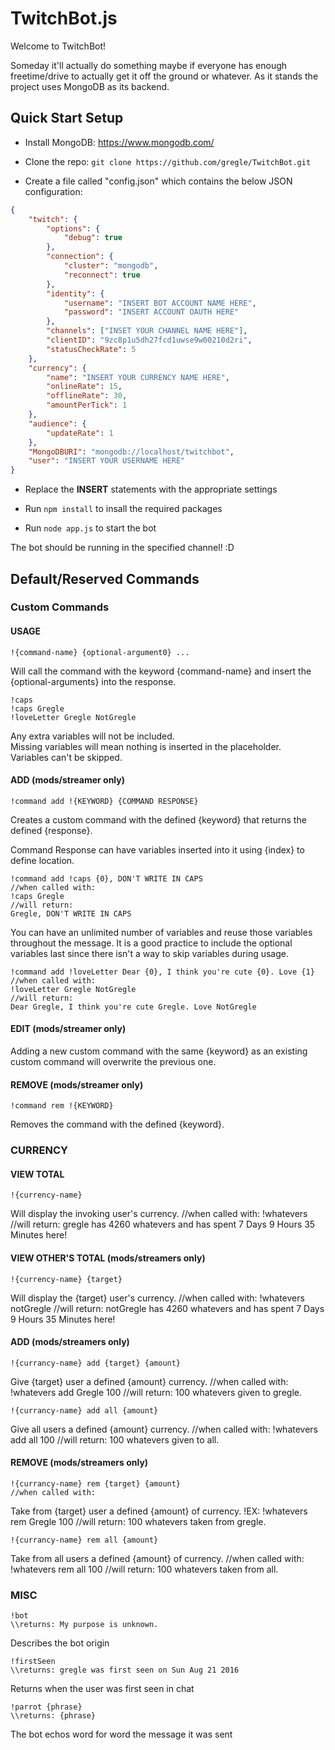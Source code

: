 # TwitchBot.js

Welcome to TwitchBot!

Someday it'll actually do something maybe if everyone has enough freetime/drive to actually get it off the ground or whatever. As it stands the project uses MongoDB as its backend.

## Quick Start Setup

* Install MongoDB: https://www.mongodb.com/

* Clone the repo: `git clone https://github.com/gregle/TwitchBot.git`

* Create a file called "config.json" which contains the below JSON configuration:

```json
{	
	"twitch": {
		"options": { 
			"debug": true 
		},
		"connection": {
			"cluster": "mongodb",
			"reconnect": true
		},
		"identity": {
			"username": "INSERT BOT ACCOUNT NAME HERE",
			"password": "INSERT ACCOUNT OAUTH HERE"
		}, 
		"channels": ["INSET YOUR CHANNEL NAME HERE"],
		"clientID": "9zc8p1u5dh27fcd1uwse9w00210d2ri",
        "statusCheckRate": 5
    },
    "currency": {
        "name": "INSERT YOUR CURRENCY NAME HERE",
        "onlineRate": 15,
        "offlineRate": 30,
        "amountPerTick": 1
    },
    "audience": {
        "updateRate": 1
    },
    "MongoDBURI": "mongodb://localhost/twitchbot",
	"user": "INSERT YOUR USERNAME HERE"
}
```
* Replace the **INSERT** statements with the appropriate settings

* Run `npm install` to insall the required packages

* Run `node app.js` to start the bot

The bot should be running in the specified channel! :D

## Default/Reserved Commands

### Custom Commands

#### USAGE
	!{command-name} {optional-argument0} ...
Will call the command with the keyword {command-name} and insert the {optional-arguments} into the response.

	!caps
	!caps Gregle
	!loveLetter Gregle NotGregle

Any extra variables will not be included.  
Missing variables will mean nothing is inserted in the   placeholder.  
Variables can't be skipped.  

#### ADD (mods/streamer only)
	!command add !{KEYWORD} {COMMAND RESPONSE}	
Creates a custom command with the defined {keyword} that returns the defined {response}.

Command Response can have variables inserted into it using {index} to define location.

	!command add !caps {0}, DON'T WRITE IN CAPS 
	//when called with:
	!caps Gregle 
	//will return:
	Gregle, DON'T WRITE IN CAPS 

You can have an unlimited number of variables and reuse those variables throughout the message. It is a good practice to include the optional variables last since there isn't a way to skip variables during usage.

	!command add !loveLetter Dear {0}, I think you're cute {0}. Love {1} 
	//when called with:
	!loveLetter Gregle NotGregle 
	//will return:
	Dear Gregle, I think you're cute Gregle. Love NotGregle

#### EDIT (mods/streamer only)
Adding a new custom command with the same {keyword} as an existing custom command will overwrite the previous one.

#### REMOVE (mods/streamer only)
	!command rem !{KEYWORD}
Removes the command with the defined {keyword}.

### CURRENCY

#### VIEW TOTAL
	!{currency-name}
Will display the invoking user's currency.
	//when called with:
	!whatevers
	//will return:
	gregle has 4260 whatevers and has spent 7 Days 9 Hours 35 Minutes here!

#### VIEW OTHER'S TOTAL (mods/streamers only)
	!{currency-name} {target}
Will display the {target} user's currency.
	//when called with:
	!whatevers notGregle
	//will return:
	notGregle has 4260 whatevers and has spent 7 Days 9 Hours 35 Minutes here!

#### ADD (mods/streamers only)
	!{currancy-name} add {target} {amount}
Give {target} user a defined {amount} currency.
	//when called with:
	!whatevers add Gregle 100
	//will return:
	100 whatevers given to gregle.

	!{currancy-name} add all {amount}
Give all users a defined {amount} currency.
	//when called with:
	!whatevers add all 100
	//will return:
	100 whatevers given to all.

#### REMOVE (mods/streamers only)
	!{currancy-name} rem {target} {amount}
	//when called with:
Take from {target} user a defined {amount} of currency.
	!EX: !whatevers rem Gregle 100
	//will return:
	100 whatevers taken from gregle.

	!{currancy-name} rem all {amount}
Take from all users a defined {amount} of currency.
	//when called with:
	!whatevers rem all 100
	//will return:
	100 whatevers taken from all.

### MISC
	!bot
	\\returns: My purpose is unknown.  

Describes the bot origin

	!firstSeen
	\\returns: gregle was first seen on Sun Aug 21 2016

Returns when the user was first seen in chat

	!parrot {phrase}
	\\returns: {phrase}

The bot echos word for word the message it was sent